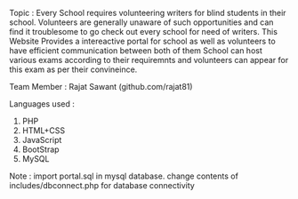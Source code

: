 Topic : Every School requires volunteering writers for blind students in their school.
        Volunteers are generally unaware of such opportunities and can find it troublesome to go check out every school 
        for need of writers.
        This Website Provides a intereactive portal for school as well as volunteers to have efficient communication between
        both of them
        School can host various exams according to their requiremnts and volunteers can appear for this exam as per their
        convineince.
        
Team Member : Rajat Sawant (github.com/rajat81)

Languages used :
1. PHP
2. HTML+CSS
3. JavaScript
4. BootStrap
5. MySQL

Note :
import portal.sql in mysql database.
change contents of includes/dbconnect.php for database connectivity
